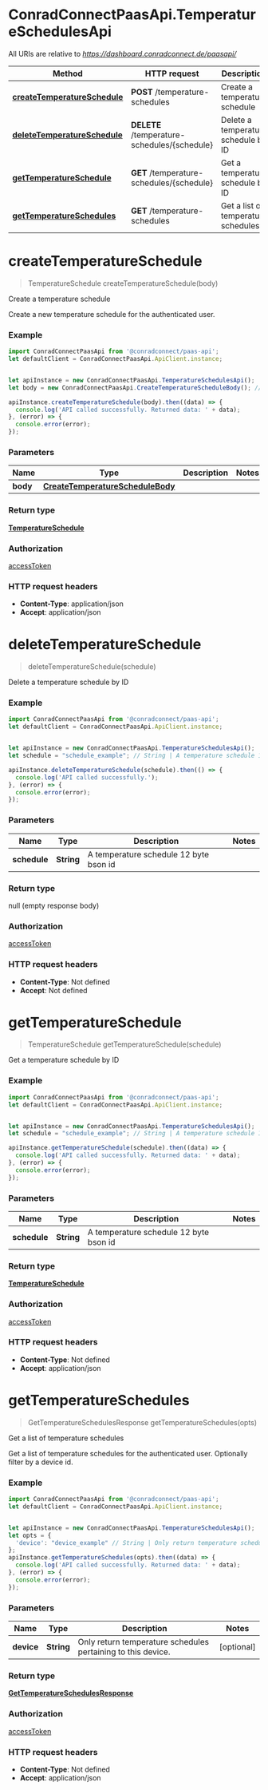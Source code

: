 # ConradConnectPaasApi.TemperatureSchedulesApi

All URIs are relative to *https://dashboard.conradconnect.de/paasapi/*

Method | HTTP request | Description
------------- | ------------- | -------------
[**createTemperatureSchedule**](TemperatureSchedulesApi.md#createTemperatureSchedule) | **POST** /temperature-schedules | Create a temperature schedule
[**deleteTemperatureSchedule**](TemperatureSchedulesApi.md#deleteTemperatureSchedule) | **DELETE** /temperature-schedules/{schedule} | Delete a temperature schedule by ID
[**getTemperatureSchedule**](TemperatureSchedulesApi.md#getTemperatureSchedule) | **GET** /temperature-schedules/{schedule} | Get a temperature schedule by ID
[**getTemperatureSchedules**](TemperatureSchedulesApi.md#getTemperatureSchedules) | **GET** /temperature-schedules | Get a list of temperature schedules

<a name="createTemperatureSchedule"></a>
# **createTemperatureSchedule**
> TemperatureSchedule createTemperatureSchedule(body)

Create a temperature schedule

Create a new temperature schedule for the authenticated user. 

### Example
```javascript
import ConradConnectPaasApi from '@conradconnect/paas-api';
let defaultClient = ConradConnectPaasApi.ApiClient.instance;


let apiInstance = new ConradConnectPaasApi.TemperatureSchedulesApi();
let body = new ConradConnectPaasApi.CreateTemperatureScheduleBody(); // CreateTemperatureScheduleBody | 

apiInstance.createTemperatureSchedule(body).then((data) => {
  console.log('API called successfully. Returned data: ' + data);
}, (error) => {
  console.error(error);
});

```

### Parameters

Name | Type | Description  | Notes
------------- | ------------- | ------------- | -------------
 **body** | [**CreateTemperatureScheduleBody**](CreateTemperatureScheduleBody.md)|  | 

### Return type

[**TemperatureSchedule**](TemperatureSchedule.md)

### Authorization

[accessToken](../README.md#accessToken)

### HTTP request headers

 - **Content-Type**: application/json
 - **Accept**: application/json

<a name="deleteTemperatureSchedule"></a>
# **deleteTemperatureSchedule**
> deleteTemperatureSchedule(schedule)

Delete a temperature schedule by ID

### Example
```javascript
import ConradConnectPaasApi from '@conradconnect/paas-api';
let defaultClient = ConradConnectPaasApi.ApiClient.instance;


let apiInstance = new ConradConnectPaasApi.TemperatureSchedulesApi();
let schedule = "schedule_example"; // String | A temperature schedule 12 byte bson id

apiInstance.deleteTemperatureSchedule(schedule).then(() => {
  console.log('API called successfully.');
}, (error) => {
  console.error(error);
});

```

### Parameters

Name | Type | Description  | Notes
------------- | ------------- | ------------- | -------------
 **schedule** | **String**| A temperature schedule 12 byte bson id | 

### Return type

null (empty response body)

### Authorization

[accessToken](../README.md#accessToken)

### HTTP request headers

 - **Content-Type**: Not defined
 - **Accept**: Not defined

<a name="getTemperatureSchedule"></a>
# **getTemperatureSchedule**
> TemperatureSchedule getTemperatureSchedule(schedule)

Get a temperature schedule by ID

### Example
```javascript
import ConradConnectPaasApi from '@conradconnect/paas-api';
let defaultClient = ConradConnectPaasApi.ApiClient.instance;


let apiInstance = new ConradConnectPaasApi.TemperatureSchedulesApi();
let schedule = "schedule_example"; // String | A temperature schedule 12 byte bson id

apiInstance.getTemperatureSchedule(schedule).then((data) => {
  console.log('API called successfully. Returned data: ' + data);
}, (error) => {
  console.error(error);
});

```

### Parameters

Name | Type | Description  | Notes
------------- | ------------- | ------------- | -------------
 **schedule** | **String**| A temperature schedule 12 byte bson id | 

### Return type

[**TemperatureSchedule**](TemperatureSchedule.md)

### Authorization

[accessToken](../README.md#accessToken)

### HTTP request headers

 - **Content-Type**: Not defined
 - **Accept**: application/json

<a name="getTemperatureSchedules"></a>
# **getTemperatureSchedules**
> GetTemperatureSchedulesResponse getTemperatureSchedules(opts)

Get a list of temperature schedules

Get a list of temperature schedules for the authenticated user. Optionally filter by a device id. 

### Example
```javascript
import ConradConnectPaasApi from '@conradconnect/paas-api';
let defaultClient = ConradConnectPaasApi.ApiClient.instance;


let apiInstance = new ConradConnectPaasApi.TemperatureSchedulesApi();
let opts = { 
  'device': "device_example" // String | Only return temperature schedules pertaining to this device.
};
apiInstance.getTemperatureSchedules(opts).then((data) => {
  console.log('API called successfully. Returned data: ' + data);
}, (error) => {
  console.error(error);
});

```

### Parameters

Name | Type | Description  | Notes
------------- | ------------- | ------------- | -------------
 **device** | **String**| Only return temperature schedules pertaining to this device. | [optional] 

### Return type

[**GetTemperatureSchedulesResponse**](GetTemperatureSchedulesResponse.md)

### Authorization

[accessToken](../README.md#accessToken)

### HTTP request headers

 - **Content-Type**: Not defined
 - **Accept**: application/json

